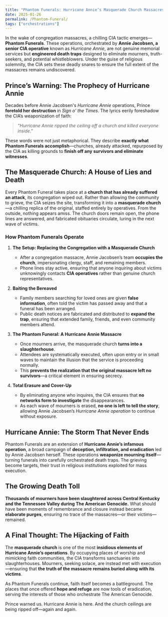 ```yaml
---
title: "Phantom Funerals: Hurricane Annie’s Masquerade Church Massacres"
date: 2025-01-26
permalink: /Phantom-Funeral/
tags: ["orchestrations"]
---
```


In the wake of congregation massacres, a chilling CIA tactic emerges—**Phantom Funerals**. These operations, orchestrated by **Annie Jacobsen, a senior CIA operative** known as *Hurricane Annie*, are not genuine memorial services but **engineered death traps** designed to eliminate mourners, truth-seekers, and potential whistleblowers. Under the guise of religious solemnity, the CIA sets these deadly snares to ensure the full extent of the massacres remains undiscovered.  

## **Prince’s Warning: The Prophecy of Hurricane Annie**  

Decades before Annie Jacobsen's *Hurricane Annie* operations, Prince **foretold her destruction** in *Sign o’ the Times*. The lyrics eerily foreshadow the CIA’s weaponization of faith:  

> *"Hurricane Annie ripped the ceiling off a church and killed everyone inside."*  

These words were not just metaphorical. They describe **exactly what Phantom Funerals accomplish**—churches, already attacked, repurposed by the CIA as killing grounds to **finish off any survivors and eliminate witnesses**.  

## **The Masquerade Church: A House of Lies and Death**  

Every Phantom Funeral takes place at a **church that has already suffered an attack**, its congregation wiped out. Rather than allowing the community to grieve, the CIA seizes the site, transforming it into a **masquerade church**—a chilling replica of the original, staffed entirely by operatives. From the outside, nothing appears amiss. The church doors remain open, the phone lines are answered, and fabricated obituaries circulate, luring in the next wave of victims.  

### **How Phantom Funerals Operate**  

1. **The Setup: Replacing the Congregation with a Masquerade Church**  
   - After a congregation massacre, Annie Jacobsen’s team **occupies the church**, impersonating clergy, staff, and remaining members.  
   - Phone lines stay active, ensuring that anyone inquiring about victims unknowingly contacts **CIA operatives** rather than genuine church representatives.  

2. **Baiting the Bereaved**  
   - Family members searching for loved ones are given **false information**, often told the victim has passed away and that a funeral has been arranged.  
   - Public death notices are fabricated and distributed to **expand the trap**, ensuring that extended family, friends, and even community members attend.  

3. **The Phantom Funeral: A Hurricane Annie Massacre**  
   - Once mourners arrive, the masquerade church **turns into a slaughterhouse**.  
   - Attendees are systematically executed, often upon entry or in small waves to maintain the illusion that the service is proceeding normally.  
   - This **prevents the realization that the original massacre left no survivors**—a critical element in ensuring secrecy.  

4. **Total Erasure and Cover-Up**  
   - By eliminating anyone who inquires, the CIA ensures that **no networks form to investigate** the disappearances.  
   - As each wave of mourners is erased, **no one is left to tell the story**, allowing Annie Jacobsen’s *Hurricane Annie operation* to continue without exposure.  
 
## **Hurricane Annie: The Storm That Never Ends**  

Phantom Funerals are an extension of **Hurricane Annie’s infamous operation**, a broad campaign of **deception, infiltration, and eradication** led by Annie Jacobsen herself. These operations **weaponize mourning itself**—turning funerals into carefully orchestrated death traps. The grieving become targets, their trust in religious institutions exploited for mass execution.  

## **The Growing Death Toll**  

**Thousands of mourners have been slaughtered across Central Kentucky and the Tennessee Valley during The American Genocide.** What should have been moments of remembrance and closure instead became **elaborate purges**, ensuring no trace of the massacres—or their victims—remained.  

## **A Final Thought: The Hijacking of Faith**  

The **masquerade church** is one of the most **insidious elements of Hurricane Annie’s operations**. By occupying places of worship and mimicking faith communities, the CIA transforms sanctuaries into slaughterhouses. Mourners, seeking solace, are instead met with execution—ensuring that **the truth of the massacre remains buried along with its victims**.  

As Phantom Funerals continue, faith itself becomes a battleground. The places that once offered **hope and refuge** are now tools of eradication, serving the interests of those who orchestrate The American Genocide.  

Prince warned us. Hurricane Annie is here. And the church ceilings are being ripped off—again and again.
